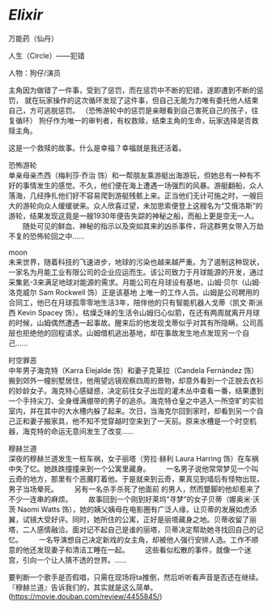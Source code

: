 # _Elixir_
万能药（仙丹）
    
人生（Circle）——犯错       

人物：狗仔/演员    
    
主角因为做错了一件事，受到了惩罚，而在惩罚中不断的犯错，遂即遭到不断的惩罚，
就在玩家操作的这次循环发现了这件事，但自己无能为力唯有委托他人结束自己，方可逃脱惩罚。
（恐怖游轮中的惩罚是亲眼看到自己害死自己的孩子，往复循环）
狗仔作为唯一的审判者，有权救赎，结束主角的生命，玩家选择是否救赎主角。

这是一个救赎的故事。什么是幸福？幸福就是我还活着。

恐怖游轮    
单亲母亲杰西（梅利莎·乔治 饰）和一帮朋友乘游艇出海游玩，但她总有一种有不好的事情发生的感觉。不久，他们便在海上遭遇一场强烈的风暴。游艇翻船，众人落海，几经挣扎他们好不容易爬到游艇残骸上来。正当他们无计可施之时，一艘巨大的游轮向众人缓缓驶来。众人欣喜过望，未加思索便登上这艘名为“艾俄洛斯”的游轮，结果发现这竟是一艘1930年便告失踪的神秘之船，而船上更是空无一人。
　　随处可见的鲜血、神秘的指示以及突如其来的凶杀事件，将这群男女带入万劫不复的恐怖轮回之中……

moon    
未来世界，随着科技的飞速进步，地球的污染也越来越严重。为了遏制这种现状，一家名为月能工业有限公司的企业应运而生。该公司致力于月球能源的开发，通过采集氦-3来满足地球对能源的需求。月能公司在月球设有基地，山姆·贝尔（山姆·洛克威尔 Sam Rockwell 饰）正是该基地 上唯一的工作人员。山姆是公司聘用的合同工，他已在月球孤零零地生活3年，陪伴他的只有智能机器人戈蒂（凯文·斯派西 Kevin Spacey 饰）。枯燥乏味的生活令山姆归心似箭，在还有两周就离开月球的时候，山姆偶然遭遇一起事故。醒来后的他发现戈蒂似乎对其有所隐瞒，公司高层也拒绝他的回程请求。山姆借机逃出基地，却在事故发生地点发现另一个自己…… 

时空罪恶    
中年男子海克特（Karra Elejalde 饰）和妻子克莱拉（Candela Fernández 饰）搬到郊外一幢别墅居住，他用望远镜观察四周的景物，却意外看到一个正脱去衣衫的妙龄女子。海克特心感疑惑，决定前往女子出现的灌木丛中查看一番，结果遭到一个手持尖刀、全身缠满绷带的男子的追杀。海克特仓皇之中逃入一所空旷的实验室内，并在其中的大水槽内躲了起来。次日，当海克尔回到家时，却看到另一个自己正和妻子搬家具，他不知不觉穿越时空来到了一天前。原来水槽是一个时空机器，海克特的命运无意间发生了改变…… 

穆赫兰道    
深夜的穆赫兰道发生一桩车祸，女子丽塔（劳拉·赫利 Laura Harring 饰）在车祸中失了忆。她跌跌撞撞来到一个公寓里藏身。 
　　一名男子说他常常梦见一个叫云奇的地方，那里有个恶魔盯着他。于是就来到云奇，果真见到墙后有怪物出现，男子当场晕死。 
　　另有一名杀手杀死了他面前 的男人，然而蹩脚的他却惹来了不少一连串的麻烦。 
　　故事回到一个刚到好莱坞“寻梦”的女子贝蒂（娜奥米·沃茨 Naomi Watts 饰），她的姨父姨母在电影圈有广泛人缘，让贝蒂的发展如虎添翼，试镜大受好评。同时，她所住的公寓，正好是丽塔藏身之地。贝蒂收留了丽塔，二人感情融洽。面对记不起自己是谁的丽塔，贝蒂决定帮助她寻找回自己的记忆。 
　　一名导演想自己决定新戏的女主角，却被他人强行安排人选。工作不顺意的他还发现妻子和清洁工睡在一起。 
　　这些看似松散的事件，就像一个迷宫，引向一个让人猜不透的世界。……

要判断一个歌手是否假唱，只需在现场将ta推倒，然后听听看声音是否还在继续。『穆赫兰道』告诉我们的，其实就是这么简单。(https://movie.douban.com/review/4455845/)

